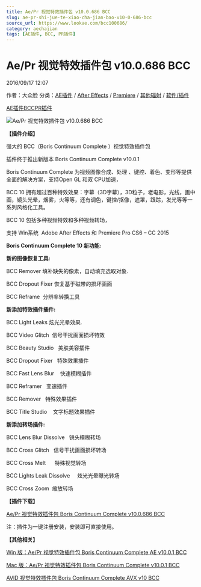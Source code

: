 ```yaml
---
title: Ae/Pr 视觉特效插件包 v10.0.686 BCC
slug: ae-pr-shi-jue-te-xiao-cha-jian-bao-v10-0-686-bcc
source_url: https://www.lookae.com/bcc100686/
category: aechajian
tags: [AE插件, BCC, PR插件]
---
```

# Ae/Pr 视觉特效插件包 v10.0.686 BCC

2016/09/17 12:07

作者：大众脸
分类：[AE插件](https://www.lookae.com/after-effects/aechajian/) / [After Effects](https://www.lookae.com/after-effects/) / [Premiere](https://www.lookae.com/qitarjcj/premierezy/) / [其他辐射](https://www.lookae.com/others/) / [软件/插件](https://www.lookae.com/qitarjcj/)

[AE插件](https://www.lookae.com/tag/ae%e6%8f%92%e4%bb%b6/)[BCC](https://www.lookae.com/tag/bcc/)[PR插件](https://www.lookae.com/tag/pr%e6%8f%92%e4%bb%b6/)

![Ae/Pr 视觉特效插件包 v10.0.686 BCC](https://www.lookae.com/wp-content/uploads/2016/03/BCC10.jpg "Ae/Pr 视觉特效插件包 v10.0.686 BCC-LookAE.com")

**【插件介绍】**

强大的 BCC（Boris Continuum Complete ）视觉特效插件包

插件终于推出新版本 Boris Continuum Complete v10.0.1

Boris Continuum Complete 为视频图像合成、处理 、键控、着色、变形等提供全面的解决方案，支持Open GL 和双 CPU加速，

BCC 10 拥有超过百种特效效果：字幕（3D字幕），3D粒子，老电影，光线，画中画，镜头光晕，烟雾，火等等，还有调色，键控/抠像，遮罩，跟踪，发光等等一系列风格化工具。

BCC 10 包括多种视频特效和多种视频转场，

支持 Win系统  Adobe After Effects 和 Premiere Pro CS6 – CC 2015

**Boris Continuum Complete 10 新功能:**

**新的图像恢复工具:**

BCC Remover 填补缺失的像素，自动填充选取对象.

BCC Dropout Fixer 恢复基于磁带的损坏画面

BCC Reframe  分辨率转换工具

**新添加特效插件插件:**

BCC Light Leaks 炫光光晕效果.

BCC Video Glitch  信号干扰画面损坏特效

BCC Beauty Studio   美肤美容插件

BCC Dropout Fixer   特殊效果插件

BCC Fast Lens Blur    快速模糊插件

BCC Reframer   变速插件

BCC Remover   特殊效果插件

BCC Title Studio    文字标题效果插件

**新添加转场插件:**

BCC Lens Blur Dissolve   镜头模糊转场

BCC Cross Glitch   信号干扰画面损坏转场

BCC Cross Melt      特殊视觉转场

BCC Lights Leak Dissolve     炫光光晕曝光转场

BCC Cross Zoom  缩放转场

**【插件下载】**

[Ae/Pr 视觉特效插件包 Boris Continuum Complete v10.0.686 BCC](http://lookae.ctfile.com/fs/MQO156727375)

注：插件为一键注册安装，安装即可直接使用。

**【其他相关】**

[Win 版：Ae/Pr 视觉特效插件包 Boris Continuum Complete AE v10.0.1 BCC](https://www.lookae.com/bcc1001/)

[Mac 版：Ae/Pr 视觉特效插件包 Boris Continuum Complete v10.0.1 BCC](https://www.lookae.com/macbcc1001/)

[AVID 视觉特效插件包 Boris Continuum Complete AVX v10 BCC](http://page62.400gb.com/file/128904812)
